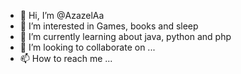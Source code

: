 - 👋 Hi, I’m @AzazelAa
- 👀 I’m interested in Games, books and sleep
- 🌱 I’m currently learning about java, python and php
- 💞️ I’m looking to collaborate on ...
- 📫 How to reach me ...

<!---
AzazelAa/AzazelAa is a ✨ special ✨ repository because its `README.md` (this file) appears on your GitHub profile.
You can click the Preview link to take a look at your changes.
--->
